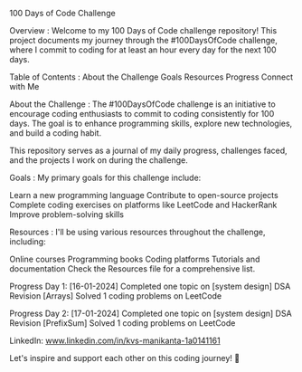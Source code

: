 100 Days of Code Challenge

Overview :
Welcome to my 100 Days of Code challenge repository! This project documents my journey through the #100DaysOfCode challenge, where I commit to coding for at least an hour every day for the next 100 days.

Table of Contents :
About the Challenge
Goals
Resources
Progress
Connect with Me

About the Challenge :
The #100DaysOfCode challenge is an initiative to encourage coding enthusiasts to commit to coding consistently for 100 days. The goal is to enhance programming skills, explore new technologies, and build a coding habit.

This repository serves as a journal of my daily progress, challenges faced, and the projects I work on during the challenge.

Goals :
My primary goals for this challenge include:

 Learn a new programming language
 Contribute to open-source projects
 Complete coding exercises on platforms like LeetCode and HackerRank
 Improve problem-solving skills


Resources :
I'll be using various resources throughout the challenge, including:

Online courses
Programming books
Coding platforms
Tutorials and documentation
Check the Resources file for a comprehensive list.

Progress
Day 1: [16-01-2024]
 Completed one topic on [system design]
 DSA Revision [Arrays]
 Solved 1 coding problems on LeetCode

 Progress
Day 2: [17-01-2024]
 Completed one topic on [system design]
 DSA Revision [PrefixSum]
 Solved 1 coding problems on LeetCode


LinkedIn: www.linkedin.com/in/kvs-manikanta-1a0141161

Let's inspire and support each other on this coding journey! 🚀

